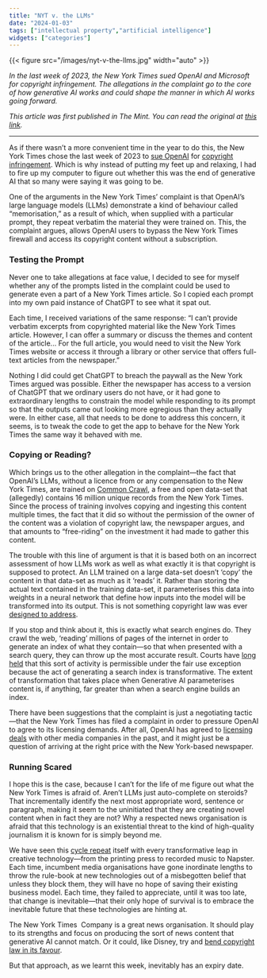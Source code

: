 ```yaml
---
title: "NYT v. the LLMs"
date: "2024-01-03"
tags: ["intellectual property","artificial intelligence"]
widgets: ["categories"]
---
```


{{< figure src="/images/nyt-v-the-llms.jpg" width="auto" >}}

_In the last week of 2023, the New York Times sued OpenAI and Microsoft for copyright infringement. The allegations in the complaint go to the core of how generative AI works and could shape the manner in which AI works going forward._

<!--more-->

_This article was first published in The Mint. You can read the original at_ [_this link_](https://www.livemint.com/opinion/online-views/the-nyt-s-copyright-lawsuit-against-openai-reveals-a-familiar-but-pointless-fear-11704205094732.html)_._

___

As if there wasn’t a more convenient time in the year to do this, the New York Times chose the last week of 2023 to [sue OpenAI](https://www.nytimes.com/2023/12/27/business/media/new-york-times-open-ai-microsoft-lawsuit.html?smid=nytcore-ios-share) for [copyright infringement](https://storage.courtlistener.com/recap/gov.uscourts.nysd.612697/gov.uscourts.nysd.612697.1.0.pdf). Which is why instead of putting my feet up and relaxing, I had to fire up my computer to figure out whether this was the end of generative AI that so many were saying it was going to be.

One of the arguments in the New York Times’ complaint is that OpenAI’s large language models (LLMs) demonstrate a kind of behaviour called “memorisation,” as a result of which, when supplied with a particular prompt, they repeat verbatim the material they were trained on. This, the complaint argues, allows OpenAI users to bypass the New York Times firewall and access its copyright content without a subscription.

### Testing the Prompt

Never one to take allegations at face value, I decided to see for myself whether any of the prompts listed in the complaint could be used to generate even a part of a New York Times article. So I copied each prompt into my own paid instance of ChatGPT to see what it spat out. 

Each time, I received variations of the same response: “I can’t provide verbatim excerpts from copyrighted material like the New York Times article. However, I can offer a summary or discuss the themes and content of the article... For the full article, you would need to visit the New York Times website or access it through a library or other service that offers full-text articles from the newspaper.”

Nothing I did could get ChatGPT to breach the paywall as the New York Times argued was possible. Either the newspaper has access to a version of ChatGPT that we ordinary users do not have, or it had gone to extraordinary lengths to constrain the model while responding to its prompt so that the outputs came out looking more egregious than they actually were. In either case, all that needs to be done to address this concern, it seems, is to tweak the code to get the app to behave for the New York Times the same way it behaved with me.

### Copying or Reading?

Which brings us to the other allegation in the complaint—the fact that OpenAI’s LLMs, without a licence from or any compensation to the New York Times, are trained on [Common Crawl](https://commoncrawl.org/), a free and open data-set that (allegedly) contains 16 million unique records from the New York Times. Since the process of training involves copying and ingesting this content multiple times, the fact that it did so without the permission of the owner of the content was a violation of copyright law, the newspaper argues, and that amounts to “free-riding” on the investment it had made to gather this content.

The trouble with this line of argument is that it is based both on an incorrect assessment of how LLMs work as well as what exactly it is that copyright is supposed to protect. An LLM trained on a large data-set doesn’t ‘copy’ the content in that data-set as much as it ‘reads’ it. Rather than storing the actual text contained in the training data-set, it parameterises this data into weights in a neural network that define how inputs into the model will be transformed into its output. This is not something copyright law was ever [designed to address](https://www.ben-evans.com/benedictevans/2023/8/27/generative-ai-ad-intellectual-property).

If you stop and think about it, this is exactly what search engines do. They crawl the web, ‘reading’ millions of pages of the internet in order to generate an index of what they contain—so that when presented with a search query, they can throw up the most accurate result. Courts have [long held](https://en.wikipedia.org/wiki/Perfect_10,_Inc._v._Amazon.com,_Inc.) that this sort of activity is permissible under the fair use exception because the act of generating a search index is transformative. The extent of transformation that takes place when Generative AI parameterises content is, if anything, far greater than when a search engine builds an index.

There have been suggestions that the complaint is just a negotiating tactic—that the New York Times has filed a complaint in order to pressure OpenAI to agree to its licensing demands. After all, OpenAI has agreed to [licensing deals](https://www.politico.eu/article/axel-springer-openai-launch-global-partnership/) with other media companies in the past, and it might just be a question of arriving at the right price with the New York-based newspaper.

### Running Scared

I hope this is the case, because I can’t for the life of me figure out what the New York Times is afraid of. Aren’t LLMs just auto-complete on steroids? That incrementally identify the next most appropriate word, sentence or paragraph, making it seem to the uninitiated that they are creating novel content when in fact they are not? Why a respected news organisation is afraid that this technology is an existential threat to the kind of high-quality journalism it is known for is simply beyond me.

We have seen this [cycle repeat](https://exmachina.in/08/02/2023/existential-angst/) itself with every transformative leap in creative technology—from the printing press to recorded music to Napster. Each time, incumbent media organisations have gone inordinate lengths to throw the rule-book at new technologies out of a misbegotten belief that unless they block them, they will have no hope of saving their existing business model. Each time, they failed to appreciate, until it was too late, that change is inevitable—that their only hope of survival is to embrace the inevitable future that these technologies are hinting at.

The New York Times  Company is a great news organisation. It should play to its strengths and focus on producing the sort of news content that generative AI cannot match. Or it could, like Disney, try and [bend copyright law in its favour](https://pluralistic.net/2023/12/15/mouse-liberation-front/#free-mickey). 

But that approach, as we learnt this week, inevitably has an expiry date.